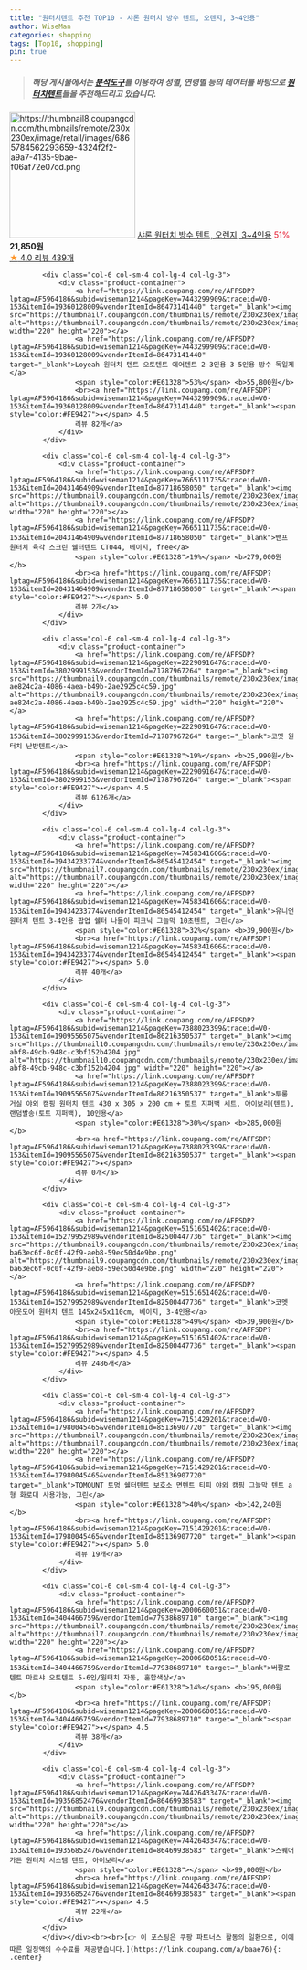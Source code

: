 ```yaml
---
title: "원터치텐트 추천 TOP10 - 샤론 원터치 방수 텐트, 오렌지, 3~4인용"
author: WiseMan
categories: shopping
tags: [Top10, shopping]
pin: true
---
```


> ##### 해당 게시물에서는 [**분석도구**](https://itemscout.io/)를 이용하여 **성별**, **연령별** 등의 데이터를 바탕으로 [**원터치텐트**](https://link.coupang.com/a/baae76)들을 추천해드리고 있습니다.
<div class="container"><div class="row">
            <div class="col-6 col-sm-4 col-lg-4 col-lg-3">
                <div class="product-container">
                    <a href="https://link.coupang.com/re/AFFSDP?lptag=AF5964186&subid=wiseman1214&pageKey=7320446573&traceid=V0-153&itemId=9232052782&vendorItemId=76517746966" target="_blank"><img src="https://thumbnail8.coupangcdn.com/thumbnails/remote/230x230ex/image/retail/images/6865784562293659-4324f2f2-a9a7-4135-9bae-f06af72e07cd.png" alt="https://thumbnail8.coupangcdn.com/thumbnails/remote/230x230ex/image/retail/images/6865784562293659-4324f2f2-a9a7-4135-9bae-f06af72e07cd.png" width="220" height="220"></a>
                    <a href="https://link.coupang.com/re/AFFSDP?lptag=AF5964186&subid=wiseman1214&pageKey=7320446573&traceid=V0-153&itemId=9232052782&vendorItemId=76517746966" target="_blank">샤론 원터치 방수 텐트, 오렌지, 3~4인용</a>
                    <span style="color:#E61328">51%</span> <b>21,850원</b>
                    <br><a href="https://link.coupang.com/re/AFFSDP?lptag=AF5964186&subid=wiseman1214&pageKey=7320446573&traceid=V0-153&itemId=9232052782&vendorItemId=76517746966" target="_blank"><span style="color:#FE9427">★</span> 4.0
                    리뷰 439개</a>
                </div>
            </div>
            
            <div class="col-6 col-sm-4 col-lg-4 col-lg-3">
                <div class="product-container">
                    <a href="https://link.coupang.com/re/AFFSDP?lptag=AF5964186&subid=wiseman1214&pageKey=7443299909&traceid=V0-153&itemId=19360128009&vendorItemId=86473141440" target="_blank"><img src="https://thumbnail7.coupangcdn.com/thumbnails/remote/230x230ex/image/vendor_inventory/5e39/f153ab808715cbe287529ce9205f8b616de6ab5b7c64cba6506bef9eab8c.jpeg" alt="https://thumbnail7.coupangcdn.com/thumbnails/remote/230x230ex/image/vendor_inventory/5e39/f153ab808715cbe287529ce9205f8b616de6ab5b7c64cba6506bef9eab8c.jpeg" width="220" height="220"></a>
                    <a href="https://link.coupang.com/re/AFFSDP?lptag=AF5964186&subid=wiseman1214&pageKey=7443299909&traceid=V0-153&itemId=19360128009&vendorItemId=86473141440" target="_blank">Loyeah 원터치 텐트 오토텐트 에어텐트 2-3인용 3-5인용 방수 독일제</a>
                    <span style="color:#E61328">53%</span> <b>55,800원</b>
                    <br><a href="https://link.coupang.com/re/AFFSDP?lptag=AF5964186&subid=wiseman1214&pageKey=7443299909&traceid=V0-153&itemId=19360128009&vendorItemId=86473141440" target="_blank"><span style="color:#FE9427">★</span> 4.5
                    리뷰 82개</a>
                </div>
            </div>
            
            <div class="col-6 col-sm-4 col-lg-4 col-lg-3">
                <div class="product-container">
                    <a href="https://link.coupang.com/re/AFFSDP?lptag=AF5964186&subid=wiseman1214&pageKey=7665111735&traceid=V0-153&itemId=20431464909&vendorItemId=87718658050" target="_blank"><img src="https://thumbnail9.coupangcdn.com/thumbnails/remote/230x230ex/image/rs_quotation_api/nn5w00zm/b3ac1656f53d48c8bf80f7ec63430a51.jpg" alt="https://thumbnail9.coupangcdn.com/thumbnails/remote/230x230ex/image/rs_quotation_api/nn5w00zm/b3ac1656f53d48c8bf80f7ec63430a51.jpg" width="220" height="220"></a>
                    <a href="https://link.coupang.com/re/AFFSDP?lptag=AF5964186&subid=wiseman1214&pageKey=7665111735&traceid=V0-153&itemId=20431464909&vendorItemId=87718658050" target="_blank">밴프 원터치 육각 스크린 쉘터텐트 CT044, 베이지, free</a>
                    <span style="color:#E61328">19%</span> <b>279,000원</b>
                    <br><a href="https://link.coupang.com/re/AFFSDP?lptag=AF5964186&subid=wiseman1214&pageKey=7665111735&traceid=V0-153&itemId=20431464909&vendorItemId=87718658050" target="_blank"><span style="color:#FE9427">★</span> 5.0
                    리뷰 2개</a>
                </div>
            </div>
            
            <div class="col-6 col-sm-4 col-lg-4 col-lg-3">
                <div class="product-container">
                    <a href="https://link.coupang.com/re/AFFSDP?lptag=AF5964186&subid=wiseman1214&pageKey=2229091647&traceid=V0-153&itemId=3802999153&vendorItemId=71787967264" target="_blank"><img src="https://thumbnail9.coupangcdn.com/thumbnails/remote/230x230ex/image/retail/images/634997603227922-ae824c2a-4086-4aea-b49b-2ae2925c4c59.jpg" alt="https://thumbnail9.coupangcdn.com/thumbnails/remote/230x230ex/image/retail/images/634997603227922-ae824c2a-4086-4aea-b49b-2ae2925c4c59.jpg" width="220" height="220"></a>
                    <a href="https://link.coupang.com/re/AFFSDP?lptag=AF5964186&subid=wiseman1214&pageKey=2229091647&traceid=V0-153&itemId=3802999153&vendorItemId=71787967264" target="_blank">코멧 원터치 난방텐트</a>
                    <span style="color:#E61328">19%</span> <b>25,990원</b>
                    <br><a href="https://link.coupang.com/re/AFFSDP?lptag=AF5964186&subid=wiseman1214&pageKey=2229091647&traceid=V0-153&itemId=3802999153&vendorItemId=71787967264" target="_blank"><span style="color:#FE9427">★</span> 4.5
                    리뷰 6126개</a>
                </div>
            </div>
            
            <div class="col-6 col-sm-4 col-lg-4 col-lg-3">
                <div class="product-container">
                    <a href="https://link.coupang.com/re/AFFSDP?lptag=AF5964186&subid=wiseman1214&pageKey=7458341606&traceid=V0-153&itemId=19434233774&vendorItemId=86545412454" target="_blank"><img src="https://thumbnail7.coupangcdn.com/thumbnails/remote/230x230ex/image/vendor_inventory/10ca/61975b88465788eb4677063086954d92301ca43513923862137f2fd6222a.jpg" alt="https://thumbnail7.coupangcdn.com/thumbnails/remote/230x230ex/image/vendor_inventory/10ca/61975b88465788eb4677063086954d92301ca43513923862137f2fd6222a.jpg" width="220" height="220"></a>
                    <a href="https://link.coupang.com/re/AFFSDP?lptag=AF5964186&subid=wiseman1214&pageKey=7458341606&traceid=V0-153&itemId=19434233774&vendorItemId=86545412454" target="_blank">유니언 원터치 텐트 3-4인용 팝업 쉘터 나들이 피크닉 그늘막 10초텐트, 그린</a>
                    <span style="color:#E61328">32%</span> <b>39,900원</b>
                    <br><a href="https://link.coupang.com/re/AFFSDP?lptag=AF5964186&subid=wiseman1214&pageKey=7458341606&traceid=V0-153&itemId=19434233774&vendorItemId=86545412454" target="_blank"><span style="color:#FE9427">★</span> 5.0
                    리뷰 40개</a>
                </div>
            </div>
            
            <div class="col-6 col-sm-4 col-lg-4 col-lg-3">
                <div class="product-container">
                    <a href="https://link.coupang.com/re/AFFSDP?lptag=AF5964186&subid=wiseman1214&pageKey=7388023399&traceid=V0-153&itemId=19095565075&vendorItemId=86216350537" target="_blank"><img src="https://thumbnail10.coupangcdn.com/thumbnails/remote/230x230ex/image/retail/images/2023/06/08/15/3/ee996151-abf8-49cb-948c-c3bf152b4204.jpg" alt="https://thumbnail10.coupangcdn.com/thumbnails/remote/230x230ex/image/retail/images/2023/06/08/15/3/ee996151-abf8-49cb-948c-c3bf152b4204.jpg" width="220" height="220"></a>
                    <a href="https://link.coupang.com/re/AFFSDP?lptag=AF5964186&subid=wiseman1214&pageKey=7388023399&traceid=V0-153&itemId=19095565075&vendorItemId=86216350537" target="_blank">투룸 거실 야외 캠핑 원터치 텐트 430 x 305 x 200 cm + 토트 지퍼백 세트, 아이보리(텐트), 랜덤발송(토트 지퍼백), 10인용</a>
                    <span style="color:#E61328">30%</span> <b>285,000원</b>
                    <br><a href="https://link.coupang.com/re/AFFSDP?lptag=AF5964186&subid=wiseman1214&pageKey=7388023399&traceid=V0-153&itemId=19095565075&vendorItemId=86216350537" target="_blank"><span style="color:#FE9427">★</span> 
                    리뷰 0개</a>
                </div>
            </div>
            
            <div class="col-6 col-sm-4 col-lg-4 col-lg-3">
                <div class="product-container">
                    <a href="https://link.coupang.com/re/AFFSDP?lptag=AF5964186&subid=wiseman1214&pageKey=5151651402&traceid=V0-153&itemId=15279952989&vendorItemId=82500447736" target="_blank"><img src="https://thumbnail9.coupangcdn.com/thumbnails/remote/230x230ex/image/retail/images/2961017987742450-ba63ec6f-0c0f-42f9-aeb8-59ec50d4e9be.png" alt="https://thumbnail9.coupangcdn.com/thumbnails/remote/230x230ex/image/retail/images/2961017987742450-ba63ec6f-0c0f-42f9-aeb8-59ec50d4e9be.png" width="220" height="220"></a>
                    <a href="https://link.coupang.com/re/AFFSDP?lptag=AF5964186&subid=wiseman1214&pageKey=5151651402&traceid=V0-153&itemId=15279952989&vendorItemId=82500447736" target="_blank">코멧 아웃도어 원터치 텐트 145x245x110cm, 베이지, 3-4인용</a>
                    <span style="color:#E61328">49%</span> <b>39,900원</b>
                    <br><a href="https://link.coupang.com/re/AFFSDP?lptag=AF5964186&subid=wiseman1214&pageKey=5151651402&traceid=V0-153&itemId=15279952989&vendorItemId=82500447736" target="_blank"><span style="color:#FE9427">★</span> 4.5
                    리뷰 2486개</a>
                </div>
            </div>
            
            <div class="col-6 col-sm-4 col-lg-4 col-lg-3">
                <div class="product-container">
                    <a href="https://link.coupang.com/re/AFFSDP?lptag=AF5964186&subid=wiseman1214&pageKey=7151429201&traceid=V0-153&itemId=17980045465&vendorItemId=85136907720" target="_blank"><img src="https://thumbnail7.coupangcdn.com/thumbnails/remote/230x230ex/image/vendor_inventory/0578/a1fd6459c73bca7633e4d752ee431d143c1299c67836a1039c75230759fe.jpg" alt="https://thumbnail7.coupangcdn.com/thumbnails/remote/230x230ex/image/vendor_inventory/0578/a1fd6459c73bca7633e4d752ee431d143c1299c67836a1039c75230759fe.jpg" width="220" height="220"></a>
                    <a href="https://link.coupang.com/re/AFFSDP?lptag=AF5964186&subid=wiseman1214&pageKey=7151429201&traceid=V0-153&itemId=17980045465&vendorItemId=85136907720" target="_blank">TOMOUNT 토멍 쉘터텐트 보호소 면텐트 티피 야외 캠핑 그늘막 텐트 a형 화로대 사용가능, 그린</a>
                    <span style="color:#E61328">40%</span> <b>142,240원</b>
                    <br><a href="https://link.coupang.com/re/AFFSDP?lptag=AF5964186&subid=wiseman1214&pageKey=7151429201&traceid=V0-153&itemId=17980045465&vendorItemId=85136907720" target="_blank"><span style="color:#FE9427">★</span> 5.0
                    리뷰 19개</a>
                </div>
            </div>
            
            <div class="col-6 col-sm-4 col-lg-4 col-lg-3">
                <div class="product-container">
                    <a href="https://link.coupang.com/re/AFFSDP?lptag=AF5964186&subid=wiseman1214&pageKey=2000660051&traceid=V0-153&itemId=3404466759&vendorItemId=77938689710" target="_blank"><img src="https://thumbnail7.coupangcdn.com/thumbnails/remote/230x230ex/image/vendor_inventory/96ff/f91deff7998c8ee39bb6816f656005a7ec126238e4a0e77214c4a180a6ea.jpg" alt="https://thumbnail7.coupangcdn.com/thumbnails/remote/230x230ex/image/vendor_inventory/96ff/f91deff7998c8ee39bb6816f656005a7ec126238e4a0e77214c4a180a6ea.jpg" width="220" height="220"></a>
                    <a href="https://link.coupang.com/re/AFFSDP?lptag=AF5964186&subid=wiseman1214&pageKey=2000660051&traceid=V0-153&itemId=3404466759&vendorItemId=77938689710" target="_blank">버팔로 텐트 마르샤 오토텐트 5-6인/원터치 자동, 혼합색상</a>
                    <span style="color:#E61328">14%</span> <b>195,000원</b>
                    <br><a href="https://link.coupang.com/re/AFFSDP?lptag=AF5964186&subid=wiseman1214&pageKey=2000660051&traceid=V0-153&itemId=3404466759&vendorItemId=77938689710" target="_blank"><span style="color:#FE9427">★</span> 4.5
                    리뷰 38개</a>
                </div>
            </div>
            
            <div class="col-6 col-sm-4 col-lg-4 col-lg-3">
                <div class="product-container">
                    <a href="https://link.coupang.com/re/AFFSDP?lptag=AF5964186&subid=wiseman1214&pageKey=7442643347&traceid=V0-153&itemId=19356852476&vendorItemId=86469938583" target="_blank"><img src="https://thumbnail9.coupangcdn.com/thumbnails/remote/230x230ex/image/vendor_inventory/e684/eee8ad37a5859a38b415483bbfc70cb7a14653e3a23cbda9d3ca6f85bcd3.jpg" alt="https://thumbnail9.coupangcdn.com/thumbnails/remote/230x230ex/image/vendor_inventory/e684/eee8ad37a5859a38b415483bbfc70cb7a14653e3a23cbda9d3ca6f85bcd3.jpg" width="220" height="220"></a>
                    <a href="https://link.coupang.com/re/AFFSDP?lptag=AF5964186&subid=wiseman1214&pageKey=7442643347&traceid=V0-153&itemId=19356852476&vendorItemId=86469938583" target="_blank">스퀘어가든 원터치 시스템 텐트, 아이보리</a>
                    <span style="color:#E61328"></span> <b>99,000원</b>
                    <br><a href="https://link.coupang.com/re/AFFSDP?lptag=AF5964186&subid=wiseman1214&pageKey=7442643347&traceid=V0-153&itemId=19356852476&vendorItemId=86469938583" target="_blank"><span style="color:#FE9427">★</span> 4.5
                    리뷰 22개</a>
                </div>
            </div>
            </div></div><br><br>[👉 이 포스팅은 쿠팡 파트너스 활동의 일환으로, 이에 따른 일정액의 수수료를 제공받습니다.](https://link.coupang.com/a/baae76){: .center}